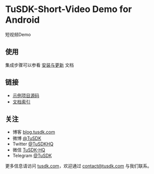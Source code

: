 # TuSDK-Short-Video Demo for Android

短视频Demo

## 使用

 集成步骤可以参看 [安装与更新](https://tutucloud.com/docs/android-shortvideo/install-and-update) 文档

## 链接

* [示例项目源码](https://github.com/TuSDK/TuSDK-ShortVideo-for-Android-demo)
* [文档索引](http://tusdk.com/doc)

## 关注

* 博客 [blog.tusdk.com](http://blog.tusdk.com/)
* 微博 [@TuSDK](http://weibo.com/tusdk)
* Twitter [@TuSDKHQ](https://twitter.com/TuSDKHQ)
* 微信 [TuSDK-HQ](http://tusdk.com/img/tusdk-wechat-qrcode.png)
* Telegram [@TuSDK](https://telegram.me/TuSDK)

更多信息请访问 [tusdk.com](http://tusdk.com/)，欢迎通过 [contact@tusdk.com](mailto:contact@tusdk.com) 与我们联系。